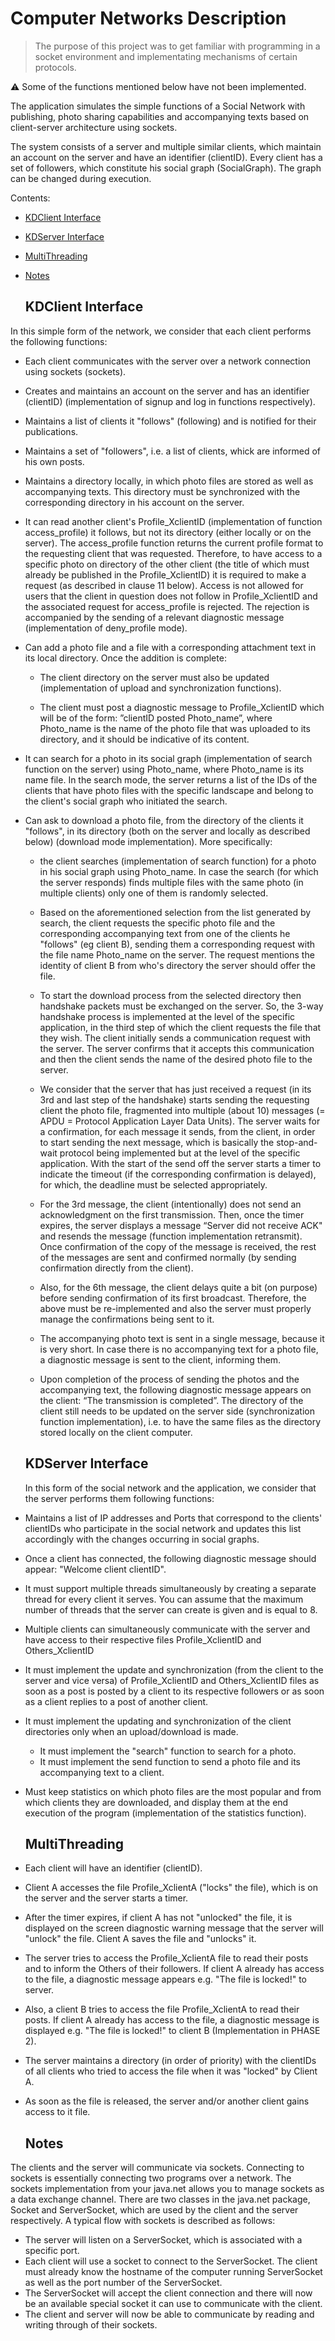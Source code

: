 # Computer Networks Description

>The purpose of this project was to get familiar with programming in a socket environment and implementating mechanisms of certain protocols. 

:warning: Some of the functions mentioned below have not been implemented.

The application simulates the simple functions of a Social Network with publishing, photo sharing capabilities
and accompanying texts based on client-server architecture using sockets.

The system consists of a server and multiple similar clients, which maintain an account on the server and have an identifier (clientID). Every client has
a set of followers, which constitute his social graph (SocialGraph). The graph can be changed during execution.

Contents:
* [KDClient Interface](KDClient-Interface)
* [KDServer Interface](KDServer-Interface)
* [MultiThreading](MultiThreading)
* [Notes](Notes)

  ## KDClient Interface
  
In this simple form of the network, we consider that each client performs the following functions:

* Each client communicates with the server over a network connection using sockets (sockets).
    
* Creates and maintains an account on the server and has an identifier (clientID)
(implementation of signup and log in functions respectively).

* Maintains a list of clients it "follows" (following) and is notified
for their publications.

* Maintains a set of "followers", i.e. a list of clients, whick are informed of his own posts.

* Maintains a directory locally, in which photo files are stored
as well as accompanying texts. This directory must be synchronized with the
corresponding directory in his account on the server.

* It can read another client's Profile_XclientID (implementation of function
access_profile) it follows, but not its directory (either locally or on the server).
The access_profile function returns the current profile format to the requesting client
that was requested. Therefore, to have access to a specific photo on
directory of the other client (the title of which must already be published in the
Profile_XclientID) it is required to make a request (as described in clause 11 below).
Access is not allowed for users that the client in question does not follow
in Profile_XclientID and the associated request for access_profile is rejected. The rejection
is accompanied by the sending of a relevant diagnostic message (implementation of
deny_profile mode).

* Can add a photo file and a file with a corresponding attachment
text in its local directory. Once the addition is complete:

  * The client directory on the server must also be updated (implementation of
upload and synchronization functions).

  * The client must post a diagnostic message to Profile_XclientID
which will be of the form: ”clientID posted Photo_name”, where Photo_name is the
name of the photo file that was uploaded to its directory, and it should be indicative of its content.

* It can search for a photo in its social graph (implementation of 
search function on the server) using Photo_name, where Photo_name is its name
file. In the search mode, the server returns a list of the IDs of the clients that
have photo files with the specific landscape and belong to the client's social graph
who initiated the search.

* Can ask to download a photo file, from the directory
of the clients it "follows", in its directory (both on the server and locally
as described below) (download mode implementation). More specifically:

  * the client searches (implementation of search function) for a photo in
his social graph using Photo_name. In case the search
(for which the server responds) finds multiple files with the same photo
(in multiple clients) only one of them is randomly selected.

  * Based on the aforementioned selection from the list generated by
search, the client requests the specific photo file and the corresponding
accompanying text from one of the clients he "follows" (eg
client B), sending them a corresponding request with the file name Photo_name
on the server. The request mentions the identity of client B from who's directory
the server should offer the file.

  * To start the download process from the selected directory
then handshake packets must be exchanged on the server. So,
the 3-way handshake process is implemented at the level
of the specific application, in the third step of which the client requests the file that they
wish. The client initially sends a communication request with the server. The
server confirms that it accepts this communication and then the client sends the name of the desired photo file to the server.

  * We consider that the server that has just received a request (in its 3rd and last step of the
handshake) starts sending the requesting client the photo file, fragmented into multiple (about 10) messages (= APDU = Protocol
Application Layer Data Units). The server waits for a confirmation, for each message it sends,
from the client, in order to start sending the
next message, which is basically the stop-and-wait protocol being implemented
but at the level of the specific application. With the start of the send off the server starts a timer to indicate the timeout (if
the corresponding confirmation is delayed), for which, the deadline must be selected appropriately.

  * For the 3rd message, the client (intentionally) does not send an acknowledgment on the first transmission. Then, once the timer expires, the server displays a message “Server did not
receive ACK" and resends the message (function implementation
retransmit). Once confirmation of the copy of the message is received, the rest of the messages
are sent and confirmed normally (by sending confirmation directly from
the client).

  * Also, for the 6th message, the client delays quite a bit (on purpose) before sending
confirmation of its first broadcast. Therefore, the above must be re-implemented and also the server must properly manage the confirmations being sent to it.

  * The accompanying photo text is sent in a single message, because
it is very short. In case there is no accompanying text for a photo file, a diagnostic message is sent to the client, informing them.

  * Upon completion of the process of sending the photos and the
accompanying text, the following diagnostic message appears on the client: “The
transmission is completed”. The directory of the client still needs to be updated
on the server side (synchronization function implementation), i.e. to have
the same files as the directory stored locally on the client computer.

  ## KDServer Interface

  In this form of the social network and the application, we consider that the server performs them
following functions:
* Maintains a list of IP addresses and Ports that correspond to the clients' clientIDs
who participate in the social network and updates this list accordingly with the
changes occurring in social graphs.

* Once a client has connected, the following diagnostic message should appear:
"Welcome client clientID".

* It must support multiple threads simultaneously by creating a separate thread for
every client it serves. You can assume that the maximum number of threads that
the server can create is given and is equal to 8.

* Multiple clients can simultaneously communicate with the server and have
access to their respective files Profile_XclientID and Others_XclientID

* It must implement the update and synchronization (from the client to the server and
vice versa) of Profile_XclientID and Others_XclientID files
as soon as a post is posted by a client to its respective followers or
as soon as a client replies to a post of another client.

* It must implement the updating and synchronization of the client directories only when
an upload/download is made.
  * It must implement the "search" function to search for a photo.
  * It must implement the send function to send a photo file
and its accompanying text to a client.

* Must keep statistics on which photo files are the most
popular and from which clients they are downloaded, and display them at the end
execution of the program (implementation of the statistics function).

  ## MultiThreading

* Each client will have an identifier (clientID).
  
* Client A accesses the file Profile_XclientА ("locks" the file), which
is on the server and the server starts a timer.

* After the timer expires, if client A has not "unlocked" the file, it is displayed
on the screen diagnostic warning message that the server will "unlock" the file.
Client A saves the file and "unlocks" it.

* The server tries to access the Profile_XclientA file to read
their posts and to inform the Others of their followers. If client A already has
access to the file, a diagnostic message appears e.g. "The file is locked!" to
server.

* Also, a client B tries to access the file Profile_XclientА to
read their posts. If client A already has access to the file, a
diagnostic message is displayed e.g. "The file is locked!" to client B (Implementation in PHASE 2).

* The server maintains a directory (in order of priority) with the clientIDs of all clients
who tried to access the file when it was "locked" by Client A.

* As soon as the file is released, the server and/or another client gains access to it
file.

  ## Notes

The clients and the server will communicate via sockets. Connecting to sockets is essentially
connecting two programs over a network. The sockets implementation from your java.net
allows you to manage sockets as a data exchange channel. There are two classes
in the java.net package, Socket and ServerSocket, which are used by the client and the
server respectively. A typical flow with sockets is described as follows:

* The server will listen on a ServerSocket, which is associated with a specific port.
* Each client will use a socket to connect to the ServerSocket. The client must
already know the hostname of the computer running ServerSocket as well as the port
number of the ServerSocket.
* The ServerSocket will accept the client connection and there will now be an available
special socket it can use to communicate with the client.
* The client and server will now be able to communicate by reading and writing through
of their sockets.
